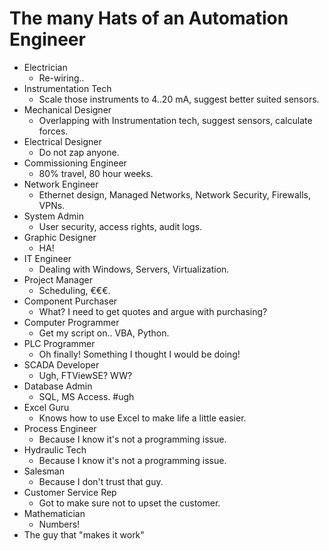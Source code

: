 # The many Hats of an Automation Engineer

- Electrician
  - Re-wiring..
- Instrumentation Tech
  - Scale those instruments to 4..20 mA, suggest better suited sensors.
- Mechanical Designer
  - Overlapping with Instrumentation tech, suggest sensors, calculate forces.
- Electrical Designer
  - Do not zap anyone.
- Commissioning Engineer
  - 80% travel, 80 hour weeks.
- Network Engineer
  - Ethernet design, Managed Networks, Network Security, Firewalls, VPNs.
- System Admin
  - User security, access rights, audit logs.
- Graphic Designer
  - HA!
- IT Engineer
  - Dealing with Windows, Servers, Virtualization.
- Project Manager
  - Scheduling, €€€.
- Component Purchaser
  - What? I need to get quotes and argue with purchasing?
- Computer Programmer
  - Get my script on.. VBA, Python.
- PLC Programmer
  - Oh finally! Something I thought I would be doing!
- SCADA Developer
  - Ugh, FTViewSE? WW?
- Database Admin
  - SQL, MS Access. #ugh
- Excel Guru
  - Knows how to use Excel to make life a little easier.
- Process Engineer
  - Because I know it's not a programming issue.
- Hydraulic Tech
  - Because I know it's not a programming issue.
- Salesman
  - Because I don't trust that guy.
- Customer Service Rep
  - Got to make sure not to upset the customer.
- Mathematician
  - Numbers!
- The guy that "makes it work"
